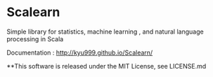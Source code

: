 Scalearn
========

Simple library for statistics, machine learning , and natural language processing in Scala

Documentation : http://kyu999.github.io/Scalearn/


**This software is released under the MIT License, see LICENSE.md 